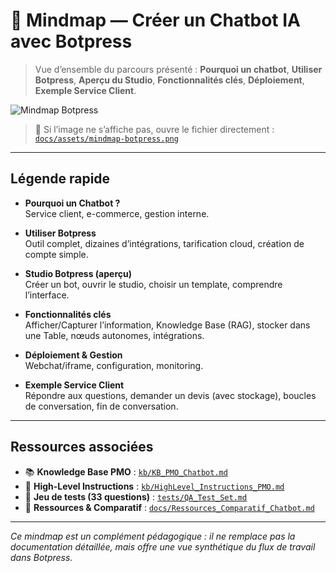 # 🧠 Mindmap — Créer un Chatbot IA avec Botpress

> Vue d’ensemble du parcours présenté : **Pourquoi un chatbot**, **Utiliser Botpress**, **Aperçu du Studio**, **Fonctionnalités clés**, **Déploiement**, **Exemple Service Client**.

![Mindmap Botpress](assets/mindmap-botpress.png)

> 📎 Si l’image ne s’affiche pas, ouvre le fichier directement :  
> [`docs/assets/mindmap-botpress.png`](assets/mindmap-botpress.png)

---

## Légende rapide

- **Pourquoi un Chatbot ?**  
  Service client, e-commerce, gestion interne.

- **Utiliser Botpress**  
  Outil complet, dizaines d’intégrations, tarification cloud, création de compte simple.

- **Studio Botpress (aperçu)**  
  Créer un bot, ouvrir le studio, choisir un template, comprendre l’interface.

- **Fonctionnalités clés**  
  Afficher/Capturer l’information, Knowledge Base (RAG), stocker dans une Table, nœuds autonomes, intégrations.

- **Déploiement & Gestion**  
  Webchat/iframe, configuration, monitoring.

- **Exemple Service Client**  
  Répondre aux questions, demander un devis (avec stockage), boucles de conversation, fin de conversation.

---

## Ressources associées

- 📚 **Knowledge Base PMO** : [`kb/KB_PMO_Chatbot.md`](../kb/KB_PMO_Chatbot.md)  
- 🧭 **High-Level Instructions** : [`kb/HighLevel_Instructions_PMO.md`](../kb/HighLevel_Instructions_PMO.md)  
- 🧪 **Jeu de tests (33 questions)** : [`tests/QA_Test_Set.md`](../tests/QA_Test_Set.md)  
- 📑 **Ressources & Comparatif** : [`docs/Ressources_Comparatif_Chatbot.md`](./Ressources_Comparatif_Chatbot.md)

---

*Ce mindmap est un complément pédagogique : il ne remplace pas la documentation détaillée, mais offre une vue synthétique du flux de travail dans Botpress.*

